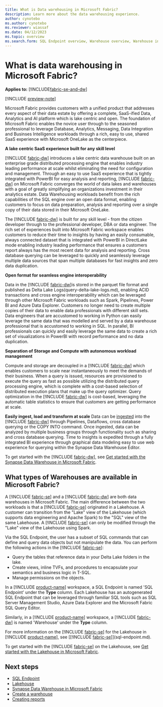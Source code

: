 ```yaml
---
title: What is Data warehousing in Microsoft Fabric?
description: Learn more about the data warehousing experience.
author: cynotebo
ms.author: cynotebo
ms.reviewer: wiassaf
ms.date: 04/12/2023
ms.topic: overview
ms.search.form: SQL Endpoint overview, Warehouse overview, Warehouse in workspace overview
---
```


# What is data warehousing in Microsoft Fabric?

**Applies to:** [!INCLUDE[fabric-se-and-dw](includes/applies-to-version/fabric-se-and-dw.md)]

[!INCLUDE [preview-note](../includes/preview-note.md)]

Microsoft Fabric provides customers with a unified product that addresses every aspect of their data estate by offering a complete, SaaS-ified Data, Analytics and AI platform which is lake centric and open. The foundation of Microsoft Fabric enables the novice user through to the seasoned professional to leverage Database, Analytics, Messaging, Data Integration and Businses Intelligence workloads through a rich, easy to use, shared SaaS experience with Microsoft OneLake as the centerpiece. 

<b>A lake centric SaaS experience built for any skill level</b>

[!INCLUDE [fabric-dw](includes/fabric-dw.md)] introduces a lake centric data warehouse built on an enterprise grade distributed processing engine that enables industry leading performance at scale whilst eliminating the need for configuration and management. Through an easy to use SaaS experience that is tightly integrated with PowerBI for easy analysis and reporting, [!INCLUDE [fabric-dw](includes/fabric-dw.md)] on Microsoft Fabric converges the world of data lakes and warehouses with a goal of greatly simplifying an organizations investment in their analytics estate. Data Warehousing workloads benefit from the rich capabilities of the SQL engine over an open data format, enabling customers to focus on data preparation, analysis and reporting over a single copy of their data stored in their Microsoft OneLake. 

The [!INCLUDE [fabric-dw](includes/fabric-dw.md)] is built for any skill level - from the citizen developer through to the professional developer, DBA or data engineer. The rich set of experiences built into Microsoft Fabric workspace enables customers to reduce their time to insights by having an easily consumable, always connected dataset that is integrated with PowerBI in DirectLake mode enabling industry leading performance that ensures a customers report always has the most recent data for analysis and reporting. Cross database querying can be leveraged to quickly and seamlessly leverage multiple data sources that span multiple databases for fast insights and zero data duplication. 

<b>Open format for seamless engine interoperability</b>

Data in the [!INCLUDE [fabric-dw](includes/fabric-dw.md)]is stored in the parquet file format and published as Delta Lake Logs(query-delta-lake-logs.md), enabling ACID transactions and cross engine interoperability which can be leveraged through other Microsoft Fabric workloads such as Spark, Pipelines, Power BI and Azure Data Explorer. Customers no longer need to create multiple copies of their data to enable data professionals with different skill sets. Data engineers that are accustomed to working in Python can easily leverage the same data that was modelled and served by a data warehouse professional that is accustomed to working in SQL. In parallel, BI professionals can quickly and easily leverage the same data to create a rich set of visualizations in PowerBI with record performance and no data duplication. 

<b>Separation of Storage and Compute with autonomous workload management</b>

Compute and storage are decoupled in a [!INCLUDE [fabric-dw](includes/fabric-dw.md)] which enables customers to scale near instantaneously to meet the demands of their business. When a query is issued, resources are provisioned to execute the query as fast as possible utilizing the distributed query processing engine, which is complete with a cost-based selection of distributed execution plans that make up the query optimizer. Query optimization in the [!INCLUDE [fabric-dw](includes/fabric-dw.md)] is cost-based, leveraging the automatic table statistics to ensure that customers are getting performance at scale. 

<b>Easily ingest, load and transform at scale</b>
Data can be [ingested](ingest-data.md) into the [!INCLUDE [fabric-dw](includes/fabric-dw.md)] through Pipelines, Dataflows, cross database querying or the COPY INTO command. Once ingested, data can be analyzed by multiple business groups through functionality such as sharing and cross database querying. Time to insights is expedited through a fully integrated BI experience through graphical data modeling easy to use web experience for querying within the Synapse Data Warehouse Editor. 

To get started with the [!INCLUDE [fabric-dw](includes/fabric-dw.md)], see [Get started with the Synapse Data Warehouse in Microsoft Fabric](get-started-data-warehouse.md).

## What types of Warehouses are available in Microsoft Fabric? 

A [!INCLUDE [fabric-se](includes/fabric-se.md)] and a [!INCLUDE [fabric-dw](includes/fabric-dw.md)] are both data warehouses in Microsoft Fabric. The main difference between the two workloads is that a [!INCLUDE [fabric-se](includes/fabric-se.md)] originated in a Lakehouse. A customer can transition from the "Lake" view of the Lakehouse (which supports data engineering and Apache Spark) to the "SQL" view of the same Lakehouse. A [!INCLUDE [fabric-se](includes/fabric-se.md)] can only be modified through the "Lake" view of the Lakehouse using Spark. 

Via the SQL Endpoint, the user has a subset of SQL commands that can define and query data objects but not manipulate the data. You can perform the following actions in the [!INCLUDE [fabric-se](includes/fabric-se.md)]:

- Query the tables that reference data in your Delta Lake folders in the lake.
- Create views, inline TVFs, and procedures to encapsulate your semantics and business logic in T-SQL.
- Manage permissions on the objects.

In a [!INCLUDE [product-name](../includes/product-name.md)] workspace, a SQL Endpoint is named 'SQL Endpoint' under the <b>Type</b> column. Each Lakehouse has an autogenerated SQL Endpoint that can be leveraged through familiar SQL tools such as SQL Server Management Studio, Azure Data Explorer and the Microsoft Fabric SQL Query Editor. 

Similarly, in a [!INCLUDE [product-name](../includes/product-name.md)] workspace, a [!INCLUDE [fabric-dw](includes/fabric-dw.md)] is named 'Warehouse' under the <b>Type</b> column.

For more information on the [!INCLUDE [fabric-se](includes/fabric-se.md)] for the Lakehouse in [!INCLUDE [product-name](../includes/product-name.md)], see [[!INCLUDE [fabric-se](includes/fabric-se.md)]](sql-endpoint.md).

To get started with the [!INCLUDE [fabric-se](includes/fabric-se.md)] on the Lakehouse, see [Get started with the Lakehouse in Microsoft Fabric](get-started-sql-endpoint.md).

## Next steps

- [SQL Endpoint](sql-endpoint.md)
- [Lakehouse](../data-engineering/lakehouse-overview.md)
- [Synapse Data Warehouse in Microsoft Fabric](warehouse.md)
- [Create a warehouse](create-warehouse.md)
- [Creating reports](create-reports.md)
